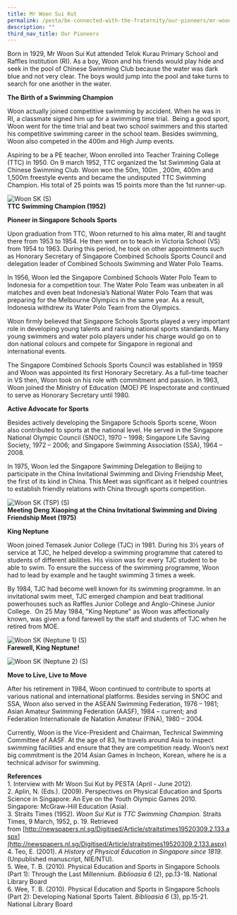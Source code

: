 ```yaml
---
title: Mr Woon Sui Kut
permalink: /pesta/be-connected-with-the-fraternity/our-pioneers/mr-woon-sui-kut/
description: ""
third_nav_title: Our Pioneers
---
```

Born in 1929, Mr Woon Sui Kut attended Telok Kurau Primary School and Raffles Institution (RI). As a boy, Woon and his friends would play hide and seek in the pool of Chinese Swimming Club because the water was dark blue and not very clear. The boys would jump into the pool and take turns to search for one another in the water.  
  
**The Birth of a Swimming Champion**  
  
Woon actually joined competitive swimming by accident. When he was in RI, a classmate signed him up for a swimming time trial.  Being a good sport, Woon went for the time trial and beat two school swimmers and this started his competitive swimming career in the school team. Besides swimming, Woon also competed in the 400m and High Jump events.  
  
Aspiring to be a PE teacher, Woon enrolled into Teacher Training College (TTC) in 1950. On 9 march 1952, TTC organized the 1st Swimming Gala at Chinese Swimming Club. Woon won the 50m, 100m , 200m, 400m and 1,500m freestyle events and became the undisputed TTC Swimming Champion. His total of 25 points was 15 points more than the 1st runner-up.

![](https://academyofsingaporeteachers.moe.edu.sg/images/librariesprovider3/default-album/woon-sk-(s).jpg?sfvrsn=1cec4ac8_0 "Woon SK (S)")  
**TTC Swimming Champion (1952)**

**Pioneer in Singapore Schools Sports**  
  
Upon graduation from TTC, Woon returned to his alma mater, RI and taught there from 1953 to 1954. He then went on to teach in Victoria School (VS) from 1954 to 1963. During this period, he took on other appointments such as Honorary Secretary of Singapore Combined Schools Sports Council and delegation leader of Combined Schools Swimming and Water Polo Teams.   
  
In 1956, Woon led the Singapore Combined Schools Water Polo Team to Indonesia for a competition tour. The Water Polo Team was unbeaten in all matches and even beat Indonesia’s National Water Polo Team that was preparing for the Melbourne Olympics in the same year. As a result, Indonesia withdrew its Water Polo Team from the Olympics.  
  
Woon firmly believed that Singapore Schools Sports played a very important role in developing young talents and raising national sports standards. Many young swimmers and water polo players under his charge would go on to don national colours and compete for Singapore in regional and international events.  
  
The Singapore Combined Schools Sports Council was established in 1959 and Woon was appointed its first Honorary Secretary. As a full-time teacher in VS then, Woon took on his role with commitment and passion. In 1963, Woon joined the Ministry of Education (MOE) PE Inspectorate and continued to serve as Honorary Secretary until 1980.      
  
**Active Advocate for Sports**  
  
Besides actively developing the Singapore Schools Sports scene, Woon also contributed to sports at the national level. He served in the Singapore National Olympic Council (SNOC), 1970 – 1998; Singapore Life Saving Society, 1972 – 2006; and Singapore Swimming Association (SSA), 1964 – 2008.  
  
In 1975, Woon led the Singapore Swimming Delegation to Beijing to participate in the China Invitational Swimming and Diving Friendship Meet, the first of its kind in China. This Meet was significant as it helped countries to establish friendly relations with China through sports competition.

![](https://academyofsingaporeteachers.moe.edu.sg/images/librariesprovider3/default-album/woon-sk-(tsp)-(s).jpg?sfvrsn=d9cd75d1_0 "Woon SK (TSP) (S)")  
**Meeting Deng Xiaoping at the China Invitational Swimming and Diving Friendship Meet (1975)**

**King Neptune**  
  
Woon joined Temasek Junior College (TJC) in 1981. During his 3½ years of service at TJC, he helped develop a swimming programme that catered to students of different abilities. His vision was for every TJC student to be able to swim. To ensure the success of the swimming programme, Woon had to lead by example and he taught swimming 3 times a week.  
  
By 1984, TJC had become well known for its swimming programme. In an invitational swim meet, TJC emerged champion and beat traditional powerhouses such as Raffles Junior College and Anglo-Chinese Junior College.  On 25 May 1984, "King Neptune" as Woon was affectionally known, was given a fond farewell by the staff and students of TJC when he retired from MOE.

![](https://academyofsingaporeteachers.moe.edu.sg/images/librariesprovider3/default-album/woon-sk-(neptune-1)-(s).jpg?sfvrsn=cd1aaf1c_0 "Woon SK (Neptune 1) (S)")  
**Farewell, King Neptune!**

![](https://academyofsingaporeteachers.moe.edu.sg/images/librariesprovider3/default-album/woon-sk-(neptune-2)-(s).jpg?sfvrsn=8767d2c1_0 "Woon SK (Neptune 2) (S)")

**Move to Live, Live to Move**  
  
After his retirement in 1984, Woon continued to contribute to sports at various national and international platforms. Besides serving in SNOC and SSA, Woon also served in the ASEAN Swimming Federation, 1976 – 1981; Asian Amateur Swimming Federation (AASF), 1984 – current; and Federation Internationale de Natation Amateur (FINA), 1980 – 2004.  
  
Currently, Woon is the Vice-President and Chairman, Technical Swimming Committee of AASF. At the age of 83, he travels around Asia to inspect swimming facilities and ensure that they are competition ready. Woon’s next big commitment is the 2014 Asian Games in Incheon, Korean, where he is a technical advisor for swimming.  
  
**References**  
1\. Interview with Mr Woon Sui Kut by PESTA (April - June 2012).  
2\. Aplin, N. (Eds.). (2009). Perspectives on Physical Education and Sports Science in Singapore: An Eye on the Youth Olympic Games 2010. Singapore: McGraw-Hill Education (Asia).  
3\. Straits Times (1952). _Woon Sui Kut is TTC Swimming Champion._ Straits Times, 9 March, 1952, p. 19. Retrieved from [http://newspapers.nl.sg/Digitised/Article/straitstimes19520309.2.133.aspx](http://newspapers.nl.sg/Digitised/Article/straitstimes19520309.2.133.aspx)  
4\. Teo, E. (2001). _A History of Physical Education in Singapore since 1819._   
(Unpublished manuscript, NIE/NTU).  
5\. Wee, T. B. (2010). Physical Education and Sports in Singapore Schools (Part 1): Through the Last Millennium. _Biblioasia 6_ (2), pp.13-18. National Library Board  
6\. Wee, T. B. (2010). Physical Education and Sports in Singapore Schools (Part 2): Developing National Sports Talent. _Biblioasia 6_ (3), pp.15-21. National Library Board